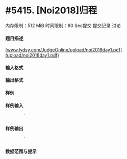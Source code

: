 
# #5415. [Noi2018]归程
内存限制：512 MiB 时间限制：80 Sec提交 提交记录 讨论
#### 题目描述
[www.lydsy.com/JudgeOnline/upload/noi2018day1.pdf](upload/noi2018day1.pdf)

#### 输入格式

#### 输出格式

#### 样例

#### 样例输入

			`
#### 样例输出

			`
#### 数据范围与提示

